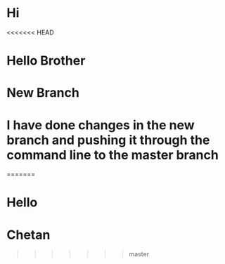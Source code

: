 # Hi
<<<<<<< HEAD
# Hello Brother
# New Branch
# I have done changes in the new branch and pushing it through the command line to the master branch
=======
# Hello 
# Chetan
>>>>>>> master
